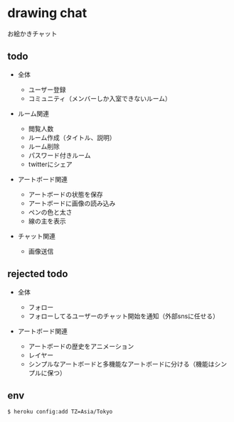 # drawing chat
お絵かきチャット

## todo

- 全体
  - ユーザー登録
  - コミュニティ（メンバーしか入室できないルーム）

- ルーム関連
  - 閲覧人数
  - ルーム作成（タイトル、説明）
  - ルーム削除
  - パスワード付きルーム
  - twitterにシェア

- アートボード関連
  - アートボードの状態を保存
  - アートボードに画像の読み込み
  - ペンの色と太さ
  - 線の主を表示

- チャット関連
  - 画像送信

## rejected todo

- 全体
  - フォロー
  - フォローしてるユーザーのチャット開始を通知（外部snsに任せる）

- アートボード関連
  - アートボードの歴史をアニメーション
  - レイヤー
  - シンプルなアートボードと多機能なアートボードに分ける（機能はシンプルに保つ）

## env

```
$ heroku config:add TZ=Asia/Tokyo
```
